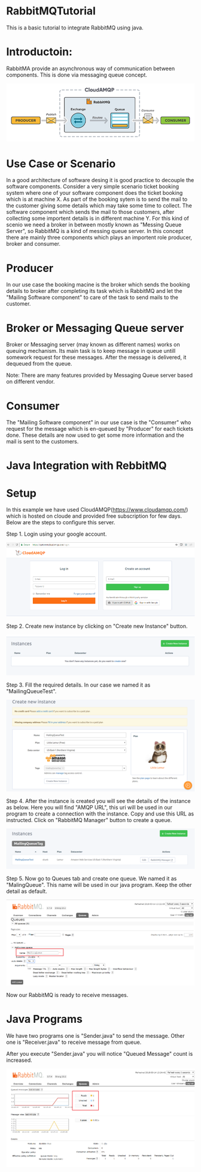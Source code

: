 # RabbitMQTutorial

This is a basic tutorial to integrate RabbitMQ using java. 


# Introductoin: 

RabbitMA provide an asynchronous way of communication between components. This is done via messaging queue concept. 


![alt text](https://github.com/rohitraja/RabbitMQTutorial/blob/master/resources/Rabbit%20MQ.jpg)



# Use Case or Scenario

In a good architecture of software desing it is good practice to decouple the software components. Consider a very simple scenario ticket booking system where one of your software component does the ticket booking which is at machine X. As part of the booking sytem is to send the mail to the customer giving some details which may take some time to collect. The software component which sends the mail to those customers, after collecting some importent details is in different machine Y. For this kind of scenio we need a broker in between mostly known as "Messing Queue Server", so RabbitMQ is a kind of messing queue server. In this concept there are mainly three components which plays an importent role producer, broker and consumer. 

# Producer

In our use case the booking macine is the broker which sends the booking details to broker after completing its task which is RabbitMQ and let the "Mailing Software component" to care of the task to send mails to the customer. 

# Broker or Messaging Queue server

Broker or Messaging server (may known as different names) works on queuing mechanism. Its main task is to keep message in queue untill somework request for these messages. After the message is delivered, it dequeued from the queue. 

Note: There are many features provided by Messaging Queue server based on different vendor. 

# Consumer

The "Mailing Software component" in our use case is the "Consumer" who request for the message which is en-queued by "Producer" for each tickets done. These details are now used to get some more information and the mail is sent to the customers. 

# Java Integration with RebbitMQ

# Setup
In this example we have used CloudAMQP(https://www.cloudamqp.com/) which is hosted on cloude and provided free subscription for few days. Below are the steps to configure this server. 

Step 1. Login using your google account. 

![Login Screen](https://github.com/rohitraja/RabbitMQTutorial/blob/master/resources/Login.PNG) 


Step 2. Create new instance by clicking on "Create new Instance" button.

![alt text](https://github.com/rohitraja/RabbitMQTutorial/blob/master/resources/create%20new%20instance.PNG) 

Step 3. Fill the required details. In our case we named it as "MailingQueueTest". 

![alt text](https://github.com/rohitraja/RabbitMQTutorial/blob/master/resources/Create%20details.PNG) 


Step 4. After the instance is created you will see the details of the instance as below. Here you will find "AMQP URL", this uri will be used in our program to create a connection with the instance. Copy and use this URL as instructed.  Click on "RabbitMQ Manager" button to create a queue. 

![alt text](https://github.com/rohitraja/RabbitMQTutorial/blob/master/resources/instance%20created.PNG) 

Step 5. Now go to Queues tab and create one queue. We named it as "MalingQueue". This name will be used in our java program. Keep the other detail as default.

![alt text](https://github.com/rohitraja/RabbitMQTutorial/blob/master/resources/Create%20Queue.PNG) 

Now our RabbitMQ is ready to receive messages. 

# Java Programs

We have two programs one is "Sender.java" to send the message. Other one is "Receiver.java" to receive message from queue. 

After you execute "Sender.java" you will notice "Queued Message" count is increased. 

![message received](https://github.com/rohitraja/RabbitMQTutorial/blob/master/resources/Send.PNG) 
